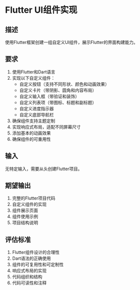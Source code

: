 # Flutter UI组件实现

## 描述
使用Flutter框架创建一组自定义UI组件，展示Flutter的界面构建能力。

## 要求
1. 使用Flutter和Dart语言
2. 实现以下自定义组件：
   - 自定义按钮（支持不同形状、颜色和动画效果）
   - 自定义卡片（带阴影、圆角和内容布局）
   - 自定义输入框（带验证和装饰）
   - 自定义列表项（带图标、标题和副标题）
   - 自定义进度指示器
   - 自定义底部导航栏
3. 确保组件支持主题定制
4. 实现响应式布局，适配不同屏幕尺寸
5. 添加基本的动画效果
6. 确保组件的可重用性

## 输入
无特定输入，需要从头创建Flutter项目。

## 期望输出
1. 完整的Flutter项目代码
2. 自定义组件的实现
3. 组件展示页面
4. 组件使用示例
5. 项目结构说明

## 评估标准
1. Flutter组件设计的合理性
2. Dart语法的正确使用
3. 组件的可复用性和可定制性
4. 响应式布局的实现
5. 代码组织和结构
6. 代码可读性和注释